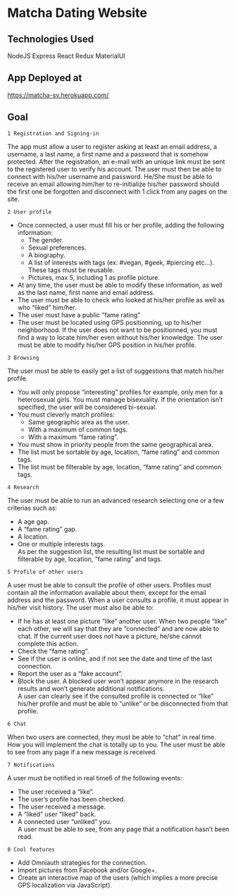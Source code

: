# Matcha Dating Website

## Technologies Used

NodeJS Express React Redux MaterialUI

## App Deployed at

https://matcha-sv.herokuapp.com/

## Goal

`1 Registration and Signing-in`

The app must allow a user to register asking at least an email address, a username, a last
name, a first name and a password that is somehow protected. After the registration, an
e-mail with an unique link must be sent to the registered user to verify his account.
The user must then be able to connect with his/her username and password. He/She
must be able to receive an email allowing him/her to re-initialize his/her password should
the first one be forgotten and disconnect with 1 click from any pages on the site.

`2 User profile`

- Once connected, a user must fill his or her profile, adding the following information:<br>
  - The gender.<br>
  - Sexual preferences.<br>
  - A biography.<br>
  - A list of interests with tags (ex: #vegan, #geek, #piercing etc...). These tags
must be reusable.<br>
  - Pictures, max 5, including 1 as profile picture.<br>
- At any time, the user must be able to modify these information, as well as the last
name, first name and email address.<br>
- The user must be able to check who looked at his/her profile as well as who “liked”
him/her.<br>
- The user must have a public “fame rating” <br>
- The user must be located using GPS positionning, up to his/her neighborhood. If
the user does not want to be positionned, you must find a way to locate him/her
even without his/her knowledge. The user must be able to modify his/her GPS
position in his/her profile.

`3 Browsing`

The user must be able to easily get a list of suggestions that match his/her profile.
- You will only propose “interesting” profiles for example, only men for a heterosexual
girls. You must manage bisexuality. If the orientation isn’t specified, the user will
be considered bi-sexual.<br>
- You must cleverly match profiles:<br>
  - Same geographic area as the user.<br>
  - With a maximum of common tags.<br>
  - With a maximum “fame rating”.<br>
- You must show in priority people from the same geographical area.<br>
- The list must be sortable by age, location, “fame rating” and common tags.<br>
- The list must be filterable by age, location, “fame rating” and common tags.<br>

`4 Research`

The user must be able to run an advanced research selecting one or a few criterias such
as:<br>
- A age gap.<br>
- A “fame rating” gap.<br>
- A location.<br>
- One or multiple interests tags.<br>
As per the suggestion list, the resulting list must be sortable and filterable by age,
location, “fame rating” and tags.

`5 Profile of other users`

A user must be able to consult the profile of other users. Profiles must contain all the
information available about them, except for the email address and the password.
When a user consults a profile, it must appear in his/her visit history.
The user must also be able to:<br>
- If he has at least one picture “like” another user. When two people “like” each other,
we will say that they are “connected” and are now able to chat. If the current user
does not have a picture, he/she cannot complete this action.<br>
- Check the “fame rating”.<br>
- See if the user is online, and if not see the date and time of the last connection.<br>
- Report the user as a “fake account”.<br>
- Block the user. A blocked user won’t appear anymore in the research results and
won’t generate additional notifications.<br>
A user can clearly see if the consulted profile is connected or “like” his/her profile and
must be able to “unlike” or be disconnected from that profile.

`6 Chat`

When two users are connected,
they must be able to “chat” in real time. How you will
implement the chat is totally up to you. The user must be able to see from any page if
a new message is received.

`7 Notifications`

A user must be notified in real time6 of the following events:<br>
- The user received a “like”.<br>
- The user’s profile has been checked.<br>
- The user received a message.<br>
- A “liked” user “liked” back.<br>
- A connected user “unliked” you.<br>
A user must be able to see, from any page that a notification hasn’t been read.

`8 Cool features`

- Add Omniauth strategies for the connection.
- Import pictures from Facebook and/or Google+.
- Create an interactive map of the users (which implies a more precise GPS localization via JavaScript).
